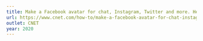 ```yaml
---
title: Make a Facebook avatar for chat, Instagram, Twitter and more. Here's how
url: https://www.cnet.com/how-to/make-a-facebook-avatar-for-chat-instagram-twitter-and-more-heres-how/
outlet: CNET
year: 2020
---
```


